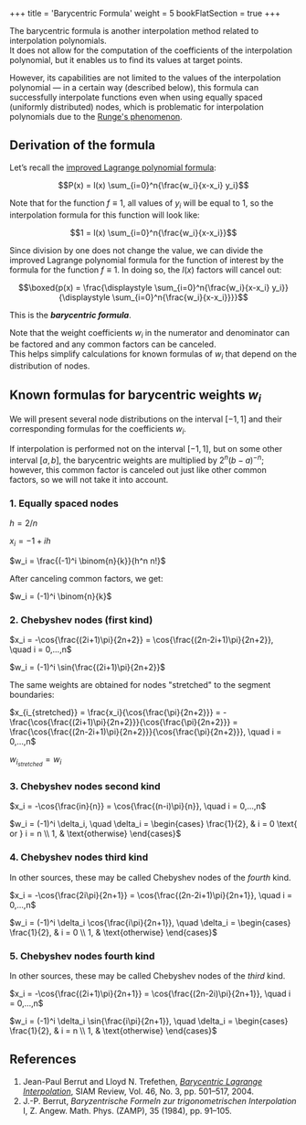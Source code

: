 +++
title = 'Barycentric Formula'
weight = 5
bookFlatSection = true
+++

The barycentric formula is another interpolation method related to interpolation polynomials.\
It does not allow for the computation of the coefficients of the interpolation polynomial, but it enables us to find its values at target points.

However, its capabilities are not limited to the values of the interpolation polynomial — in a certain way (described below), this formula can successfully interpolate functions even when using equally spaced (uniformly distributed) nodes, which is problematic for interpolation polynomials due to the [Runge's phenomenon](https://en.wikipedia.org/wiki/Runge%27s_phenomenon).

## Derivation of the formula

Let’s recall the [improved Lagrange polynomial formula](../polynomials/imp_lagrange.md):

$$P(x) = l(x) \sum_{i=0}^n{\frac{w_i}{x-x_i} y_i}$$

Note that for the function $f \equiv 1$, all values of $y_i$ will be equal to 1, so the interpolation formula for this function will look like:

$$1 = l(x) \sum_{i=0}^n{\frac{w_i}{x-x_i}}$$

Since division by one does not change the value, we can divide the improved Lagrange polynomial formula for the function of interest by the formula for the function $f \equiv 1$. In doing so, the $l(x)$ factors will cancel out:

$$\boxed{p(x) = \frac{\displaystyle \sum_{i=0}^n{\frac{w_i}{x-x_i} y_i}}{\displaystyle \sum_{i=0}^n{\frac{w_i}{x-x_i}}}}$$

This is the ***barycentric formula***.

Note that the weight coefficients $w_i$ in the numerator and denominator can be factored and any common factors can be canceled.\
This helps simplify calculations for known formulas of $w_i$ that depend on the distribution of nodes.

## Known formulas for barycentric weights $w_i$

We will present several node distributions on the interval $[-1, 1]$ and their corresponding formulas for the coefficients $w_i$.

If interpolation is performed not on the interval $[-1, 1]$, but on some other interval $[a, b]$, the barycentric weights are multiplied by $2^n(b-a)^{-n}$; however, this common factor is canceled out just like other common factors, so we will not take it into account.

### 1. Equally spaced nodes

$h = 2/n$

$x_i = -1 + ih$

$w_i = \frac{(-1)^i \binom{n}{k}}{h^n n!}$

After canceling common factors, we get:

$w_i = (-1)^i \binom{n}{k}$

### 2. Chebyshev nodes (first kind)

$x_i = -\cos{\frac{(2i+1)\pi}{2n+2}} = \cos{\frac{(2n-2i+1)\pi}{2n+2}}, \quad i = 0,...,n$

$w_i = (-1)^i \sin{\frac{(2i+1)\pi}{2n+2}}$

The same weights are obtained for nodes "stretched" to the segment boundaries:

$x_{i_{stretched}} = \frac{x_i}{\cos{\frac{\pi}{2n+2}}} = -
\frac{\cos{\frac{(2i+1)\pi}{2n+2}}}{\cos{\frac{\pi}{2n+2}}} = \frac{\cos{\frac{(2n-2i+1)\pi}{2n+2}}}{\cos{\frac{\pi}{2n+2}}}, \quad i = 0,...,n$

$w_{i_{stretched}} = w_i$

### 3. Chebyshev nodes second kind

$x_i = -\cos{\frac{in}{n}} = \cos{\frac{(n-i)\pi}{n}}, \quad i = 0,...,n$

$w_i = (-1)^i \delta_i, \quad \delta_i =
\begin{cases}
	\frac{1}{2}, & i = 0 \text{ or } i = n \\
	1, & \text{otherwise}
\end{cases}$

### 4. Chebyshev nodes third kind

In other sources, these may be called Chebyshev nodes of the *fourth* kind.

$x_i = -\cos{\frac{2i\pi}{2n+1}} = \cos{\frac{(2n-2i+1)\pi}{2n+1}}, \quad i = 0,...,n$

$w_i = (-1)^i \delta_i \cos{\frac{i\pi}{2n+1}}, \quad \delta_i =
\begin{cases}
	\frac{1}{2}, & i = 0 \\
	1, & \text{otherwise}
\end{cases}$

### 5. Chebyshev nodes fourth kind

In other sources, these may be called Chebyshev nodes of the *third* kind.

$x_i = -\cos{\frac{(2i+1)\pi}{2n+1}} = \cos{\frac{(2n-2i)\pi}{2n+1}}, \quad i = 0,...,n$

$w_i = (-1)^i \delta_i \sin{\frac{i\pi}{2n+1}}, \quad \delta_i =
\begin{cases}
	\frac{1}{2}, & i = n \\
	1, & \text{otherwise}
\end{cases}$

## References

1. Jean-Paul Berrut and Lloyd N. Trefethen, [*Barycentric Lagrange Interpolation*](https://people.maths.ox.ac.uk/trefethen/barycentric.pdf), SIAM Review, Vol. 46, No. 3, pp. 501–517, 2004.
2. J.-P. Berrut, *Baryzentrische Formeln zur trigonometrischen Interpolation* I, Z. Angew. Math. Phys. (ZAMP), 35 (1984), pp. 91–105.